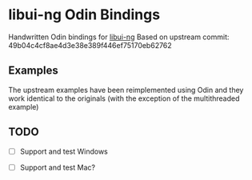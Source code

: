 # libui-ng Odin Bindings
Handwritten Odin bindings for [libui-ng](https://github.com/libui-ng/libui-ng/)
Based on upstream commit: 49b04c4cf8ae4d3e38e389f446ef75170eb62762

## Examples
The upstream examples have been reimplemented using Odin and they work identical to the originals (with the exception of the multithreaded example)

## TODO
- [ ] Support and test Windows
- [ ] Support and test Mac?

